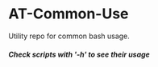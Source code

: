 # AT-Common-Use
Utility repo for common bash usage.
##### Check scripts with '-h' to see their usage
